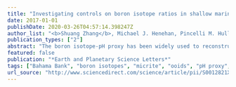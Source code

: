 ```yaml
---
title: "Investigating controls on boron isotope ratios in shallow marine carbonates"
date: 2017-01-01
publishDate: 2020-03-26T04:57:14.398247Z
author_list: "<b>Shuang Zhang</b>, Michael J. Henehan, Pincelli M. Hull, R. Pamela Reid, Dalton S. Hardisty, Ashleigh v. S. Hood, Noah J. Planavsky"
publication_types: ["2"]
abstract: "The boron isotope-pH proxy has been widely used to reconstruct past ocean pH values. In both planktic foraminifera and corals, species-specific calibrations are required in order to reconstruct absolute values of pH, due to the prevalence of so-called vital effects — physiological modification of the primary environmental signals by the calcifying organisms. Shallow marine abiotic carbonate (e.g. ooids and cements) could conceivably avoid any such calibration requirement, and therefore provide a potentially useful archive for reconstructions in deep (pre-Cenozoic) time. However, shallow marine abiotic carbonates could also be affected by local shifts in pH caused by microbial photosynthesis and respiration, something that has up to now not been fully tested. In this study, we present boron isotope measurements from shallow modern marine carbonates, from the Bahama Bank and Belize to investigate the potential of using shallow water carbonates as pH archives, and to explore the role of microbial processes in driving nominally ‘abiogenic’ carbonate deposition. For Bahama bank samples, our boron-based pH estimates derived from a range of carbonate types (i.e. ooids, peloids, hardground cements, carbonate mud, stromatolitic micrite and calcified filament micrite) are higher than the estimated modern mean-annual seawater pH values for this region. Furthermore, the majority (73%) of our marine carbonate-based pH estimates fall out of the range of the estimated pre-industrial seawater pH values for this region. In shallow sediment cores, we did not observe a correlation between measured pore water pH and boron-derived pH estimates, suggesting boron isotope variability is a depositional rather than early diagenetic signal. For Belize reef cements, conversely, the pH estimates are lower than likely in situ seawater pH at the time of cement formation. This study indicates the potential for complications when using shallow marine non-skeletal carbonates as marine pH archives. In addition, variability in δ<sup>11</sup>B based pH estimates provides additional support for the idea that photosynthetic CO<sub>2</sub> uptake plays a significant role in driving carbonate precipitation in a wide range of shallow water carbonates."
featured: false
publication: "*Earth and Planetary Science Letters*"
tags: ["Bahama Bank", "boron isotopes", "micrite", "ooids", "pH proxy", "shallow marine carbonates"]
url_source: "http://www.sciencedirect.com/science/article/pii/S0012821X16306264"
---
```


